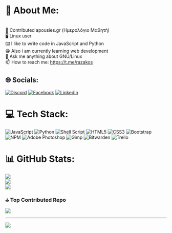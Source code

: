 # 💫 About Me:
<br>    💼 Contributed apousies.gr (Ημερολόγιο Μαθητή)<br>    🖥️ Linux user<br>    ⌨️ I like to write code in JavaScript and Python<br>    😁 Also i am currently learning web development<br>    💬 Ask me anything about GNU/Linux<br>    📫 How to reach me: https://t.me/razakos<br>


## 🌐 Socials:
[![Discord](https://img.shields.io/badge/Discord-%237289DA.svg?logo=discord&logoColor=white)](https://discord.gg/razakos) [![Facebook](https://img.shields.io/badge/Facebook-%231877F2.svg?logo=Facebook&logoColor=white)](https://facebook.com/https://facebook.com/elias.dionysopoulos96) [![LinkedIn](https://img.shields.io/badge/LinkedIn-%230077B5.svg?logo=linkedin&logoColor=white)](https://linkedin.com/in/https://in/elias-nektarios-dionysopoulos-515210275) 

# 💻 Tech Stack:
![JavaScript](https://img.shields.io/badge/javascript-%23323330.svg?style=plastic&logo=javascript&logoColor=%23F7DF1E) ![Python](https://img.shields.io/badge/python-3670A0?style=plastic&logo=python&logoColor=ffdd54) ![Shell Script](https://img.shields.io/badge/shell_script-%23121011.svg?style=plastic&logo=gnu-bash&logoColor=white) ![HTML5](https://img.shields.io/badge/html5-%23E34F26.svg?style=plastic&logo=html5&logoColor=white) ![CSS3](https://img.shields.io/badge/css3-%231572B6.svg?style=plastic&logo=css3&logoColor=white) ![Bootstrap](https://img.shields.io/badge/bootstrap-%238511FA.svg?style=plastic&logo=bootstrap&logoColor=white) ![NPM](https://img.shields.io/badge/NPM-%23CB3837.svg?style=plastic&logo=npm&logoColor=white) ![Adobe Photoshop](https://img.shields.io/badge/adobe%20photoshop-%2331A8FF.svg?style=plastic&logo=adobe%20photoshop&logoColor=white) ![Gimp](https://img.shields.io/badge/Gimp-657D8B?style=plastic&logo=gimp&logoColor=FFFFFF) ![Bitwarden](https://img.shields.io/badge/bitwarden-%23175DDC.svg?style=plastic&logo=bitwarden&logoColor=white) ![Trello](https://img.shields.io/badge/Trello-%23026AA7.svg?style=plastic&logo=Trello&logoColor=white)
# 📊 GitHub Stats:
![](https://github-readme-stats.vercel.app/api?username=eliasdion&theme=catppuccin_mocha&hide_border=false&include_all_commits=true&count_private=true)<br/>
![](https://github-readme-streak-stats.herokuapp.com/?user=eliasdion&theme=catppuccin_mocha&hide_border=false)<br/>
![](https://github-readme-stats.vercel.app/api/top-langs/?username=eliasdion&theme=catppuccin_mocha&hide_border=false&include_all_commits=true&count_private=true&layout=compact)

### 🔝 Top Contributed Repo
![](https://github-contributor-stats.vercel.app/api?username=eliasdion&limit=5&theme=catppuccin_mocha&combine_all_yearly_contributions=true)

---
[![](https://visitcount.itsvg.in/api?id=eliasdion&icon=0&color=0)](https://visitcount.itsvg.in)

<!-- Proudly created with GPRM ( https://gprm.itsvg.in ) -->

